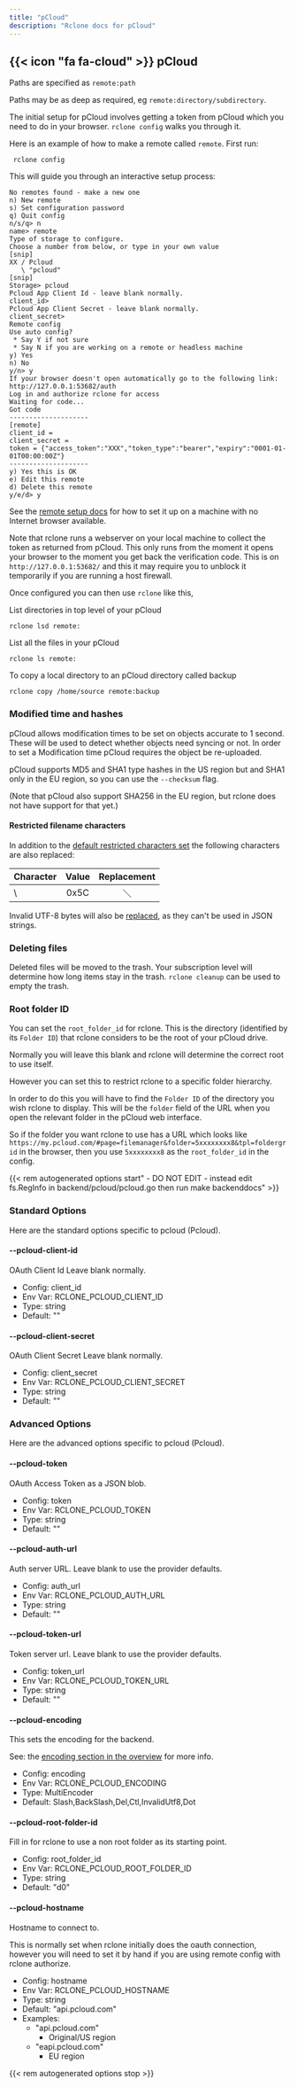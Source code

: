```yaml
---
title: "pCloud"
description: "Rclone docs for pCloud"
---
```


{{< icon "fa fa-cloud" >}} pCloud
-----------------------------------------

Paths are specified as `remote:path`

Paths may be as deep as required, eg `remote:directory/subdirectory`.

The initial setup for pCloud involves getting a token from pCloud which you
need to do in your browser.  `rclone config` walks you through it.

Here is an example of how to make a remote called `remote`.  First run:

     rclone config

This will guide you through an interactive setup process:

```
No remotes found - make a new one
n) New remote
s) Set configuration password
q) Quit config
n/s/q> n
name> remote
Type of storage to configure.
Choose a number from below, or type in your own value
[snip]
XX / Pcloud
   \ "pcloud"
[snip]
Storage> pcloud
Pcloud App Client Id - leave blank normally.
client_id> 
Pcloud App Client Secret - leave blank normally.
client_secret> 
Remote config
Use auto config?
 * Say Y if not sure
 * Say N if you are working on a remote or headless machine
y) Yes
n) No
y/n> y
If your browser doesn't open automatically go to the following link: http://127.0.0.1:53682/auth
Log in and authorize rclone for access
Waiting for code...
Got code
--------------------
[remote]
client_id = 
client_secret = 
token = {"access_token":"XXX","token_type":"bearer","expiry":"0001-01-01T00:00:00Z"}
--------------------
y) Yes this is OK
e) Edit this remote
d) Delete this remote
y/e/d> y
```

See the [remote setup docs](/remote_setup/) for how to set it up on a
machine with no Internet browser available.

Note that rclone runs a webserver on your local machine to collect the
token as returned from pCloud. This only runs from the moment it opens
your browser to the moment you get back the verification code.  This
is on `http://127.0.0.1:53682/` and this it may require you to unblock
it temporarily if you are running a host firewall.

Once configured you can then use `rclone` like this,

List directories in top level of your pCloud

    rclone lsd remote:

List all the files in your pCloud

    rclone ls remote:

To copy a local directory to an pCloud directory called backup

    rclone copy /home/source remote:backup

### Modified time and hashes ###

pCloud allows modification times to be set on objects accurate to 1
second.  These will be used to detect whether objects need syncing or
not.  In order to set a Modification time pCloud requires the object
be re-uploaded.

pCloud supports MD5 and SHA1 type hashes in the US region but and SHA1
only in the EU region, so you can use the `--checksum` flag.

(Note that pCloud also support SHA256 in the EU region, but rclone
does not have support for that yet.)

#### Restricted filename characters

In addition to the [default restricted characters set](/overview/#restricted-characters)
the following characters are also replaced:

| Character | Value | Replacement |
| --------- |:-----:|:-----------:|
| \         | 0x5C  | ＼          |

Invalid UTF-8 bytes will also be [replaced](/overview/#invalid-utf8),
as they can't be used in JSON strings.

### Deleting files ###

Deleted files will be moved to the trash.  Your subscription level
will determine how long items stay in the trash.  `rclone cleanup` can
be used to empty the trash.

### Root folder ID ###

You can set the `root_folder_id` for rclone.  This is the directory
(identified by its `Folder ID`) that rclone considers to be the root
of your pCloud drive.

Normally you will leave this blank and rclone will determine the
correct root to use itself.

However you can set this to restrict rclone to a specific folder
hierarchy.

In order to do this you will have to find the `Folder ID` of the
directory you wish rclone to display.  This will be the `folder` field
of the URL when you open the relevant folder in the pCloud web
interface.

So if the folder you want rclone to use has a URL which looks like
`https://my.pcloud.com/#page=filemanager&folder=5xxxxxxxx8&tpl=foldergrid`
in the browser, then you use `5xxxxxxxx8` as
the `root_folder_id` in the config.

{{< rem autogenerated options start" - DO NOT EDIT - instead edit fs.RegInfo in backend/pcloud/pcloud.go then run make backenddocs" >}}
### Standard Options

Here are the standard options specific to pcloud (Pcloud).

#### --pcloud-client-id

OAuth Client Id
Leave blank normally.

- Config:      client_id
- Env Var:     RCLONE_PCLOUD_CLIENT_ID
- Type:        string
- Default:     ""

#### --pcloud-client-secret

OAuth Client Secret
Leave blank normally.

- Config:      client_secret
- Env Var:     RCLONE_PCLOUD_CLIENT_SECRET
- Type:        string
- Default:     ""

### Advanced Options

Here are the advanced options specific to pcloud (Pcloud).

#### --pcloud-token

OAuth Access Token as a JSON blob.

- Config:      token
- Env Var:     RCLONE_PCLOUD_TOKEN
- Type:        string
- Default:     ""

#### --pcloud-auth-url

Auth server URL.
Leave blank to use the provider defaults.

- Config:      auth_url
- Env Var:     RCLONE_PCLOUD_AUTH_URL
- Type:        string
- Default:     ""

#### --pcloud-token-url

Token server url.
Leave blank to use the provider defaults.

- Config:      token_url
- Env Var:     RCLONE_PCLOUD_TOKEN_URL
- Type:        string
- Default:     ""

#### --pcloud-encoding

This sets the encoding for the backend.

See: the [encoding section in the overview](/overview/#encoding) for more info.

- Config:      encoding
- Env Var:     RCLONE_PCLOUD_ENCODING
- Type:        MultiEncoder
- Default:     Slash,BackSlash,Del,Ctl,InvalidUtf8,Dot

#### --pcloud-root-folder-id

Fill in for rclone to use a non root folder as its starting point.

- Config:      root_folder_id
- Env Var:     RCLONE_PCLOUD_ROOT_FOLDER_ID
- Type:        string
- Default:     "d0"

#### --pcloud-hostname

Hostname to connect to.

This is normally set when rclone initially does the oauth connection,
however you will need to set it by hand if you are using remote config
with rclone authorize.


- Config:      hostname
- Env Var:     RCLONE_PCLOUD_HOSTNAME
- Type:        string
- Default:     "api.pcloud.com"
- Examples:
    - "api.pcloud.com"
        - Original/US region
    - "eapi.pcloud.com"
        - EU region

{{< rem autogenerated options stop >}}
